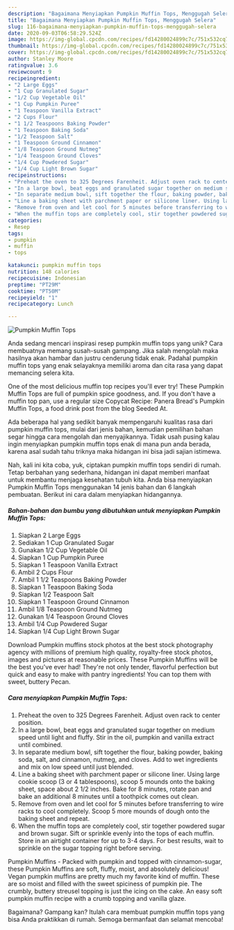 ```yaml
---
description: "Bagaimana Menyiapkan Pumpkin Muffin Tops, Menggugah Selera"
title: "Bagaimana Menyiapkan Pumpkin Muffin Tops, Menggugah Selera"
slug: 116-bagaimana-menyiapkan-pumpkin-muffin-tops-menggugah-selera
date: 2020-09-03T06:58:29.524Z
image: https://img-global.cpcdn.com/recipes/fd14280024899c7c/751x532cq70/pumpkin-muffin-tops-recipe-main-photo.jpg
thumbnail: https://img-global.cpcdn.com/recipes/fd14280024899c7c/751x532cq70/pumpkin-muffin-tops-recipe-main-photo.jpg
cover: https://img-global.cpcdn.com/recipes/fd14280024899c7c/751x532cq70/pumpkin-muffin-tops-recipe-main-photo.jpg
author: Stanley Moore
ratingvalue: 3.6
reviewcount: 9
recipeingredient:
- "2 Large Eggs"
- "1 Cup Granulated Sugar"
- "1/2 Cup Vegetable Oil"
- "1 Cup Pumpkin Puree"
- "1 Teaspoon Vanilla Extract"
- "2 Cups Flour"
- "1 1/2 Teaspoons Baking Powder"
- "1 Teaspoon Baking Soda"
- "1/2 Teaspoon Salt"
- "1 Teaspoon Ground Cinnamon"
- "1/8 Teaspoon Ground Nutmeg"
- "1/4 Teaspoon Ground Cloves"
- "1/4 Cup Powdered Sugar"
- "1/4 Cup Light Brown Sugar"
recipeinstructions:
- "Preheat the oven to 325 Degrees Farenheit. Adjust oven rack to center position."
- "In a large bowl, beat eggs and granulated sugar together on medium speed until light and fluffy. Stir in the oil, pumpkin and vanilla extract until combined."
- "In separate medium bowl, sift together the flour, baking powder, baking soda, salt, and cinnamon, nutmeg, and cloves. Add to wet ingredients and mix on low speed until just blended."
- "Line a baking sheet with parchment paper or silicone liner. Using large cookie scoop (3 or 4 tablespoons), scoop 5 mounds onto the baking sheet, space about 2 1/2 inches. Bake for 8 minutes, rotate pan and bake an additional 8 minutes until a toothpick comes out clean."
- "Remove from oven and let cool for 5 minutes before transferring to wire racks to cool completely. Scoop 5 more mounds of dough onto the baking sheet and repeat."
- "When the muffin tops are completely cool, stir together powdered sugar and brown sugar. Sift or sprinkle evenly into the tops of each muffin. Store in an airtight container for up to 3-4 days. For best results, wait to sprinkle on the sugar topping right before serving."
categories:
- Resep
tags:
- pumpkin
- muffin
- tops

katakunci: pumpkin muffin tops 
nutrition: 148 calories
recipecuisine: Indonesian
preptime: "PT29M"
cooktime: "PT50M"
recipeyield: "1"
recipecategory: Lunch

---
```



![Pumpkin Muffin Tops](https://img-global.cpcdn.com/recipes/fd14280024899c7c/751x532cq70/pumpkin-muffin-tops-recipe-main-photo.jpg)

Anda sedang mencari inspirasi resep pumpkin muffin tops yang unik? Cara membuatnya memang susah-susah gampang. Jika salah mengolah maka hasilnya akan hambar dan justru cenderung tidak enak. Padahal pumpkin muffin tops yang enak selayaknya memiliki aroma dan cita rasa yang dapat memancing selera kita.

One of the most delicious muffin top recipes you&#39;ll ever try! These Pumpkin Muffin Tops are full of pumpkin spice goodness, and. If you don&#39;t have a muffin top pan, use a regular size Copycat Recipe: Panera Bread&#39;s Pumpkin Muffin Tops, a food drink post from the blog Seeded At.

Ada beberapa hal yang sedikit banyak mempengaruhi kualitas rasa dari pumpkin muffin tops, mulai dari jenis bahan, kemudian pemilihan bahan segar hingga cara mengolah dan menyajikannya. Tidak usah pusing kalau ingin menyiapkan pumpkin muffin tops enak di mana pun anda berada, karena asal sudah tahu triknya maka hidangan ini bisa jadi sajian istimewa.


Nah, kali ini kita coba, yuk, ciptakan pumpkin muffin tops sendiri di rumah. Tetap berbahan yang sederhana, hidangan ini dapat memberi manfaat untuk membantu menjaga kesehatan tubuh kita. Anda bisa menyiapkan Pumpkin Muffin Tops menggunakan 14 jenis bahan dan 6 langkah pembuatan. Berikut ini cara dalam menyiapkan hidangannya.

<!--inarticleads1-->

##### Bahan-bahan dan bumbu yang dibutuhkan untuk menyiapkan Pumpkin Muffin Tops:

1. Siapkan 2 Large Eggs
1. Sediakan 1 Cup Granulated Sugar
1. Gunakan 1/2 Cup Vegetable Oil
1. Siapkan 1 Cup Pumpkin Puree
1. Siapkan 1 Teaspoon Vanilla Extract
1. Ambil 2 Cups Flour
1. Ambil 1 1/2 Teaspoons Baking Powder
1. Siapkan 1 Teaspoon Baking Soda
1. Siapkan 1/2 Teaspoon Salt
1. Siapkan 1 Teaspoon Ground Cinnamon
1. Ambil 1/8 Teaspoon Ground Nutmeg
1. Gunakan 1/4 Teaspoon Ground Cloves
1. Ambil 1/4 Cup Powdered Sugar
1. Siapkan 1/4 Cup Light Brown Sugar


Download Pumpkin muffins stock photos at the best stock photography agency with millions of premium high quality, royalty-free stock photos, images and pictures at reasonable prices. These Pumpkin Muffins will be the best you&#39;ve ever had! They&#39;re not only tender, flavorful perfection but quick and easy to make with pantry ingredients! You can top them with sweet, buttery Pecan. 

<!--inarticleads2-->

##### Cara menyiapkan Pumpkin Muffin Tops:

1. Preheat the oven to 325 Degrees Farenheit. Adjust oven rack to center position.
1. In a large bowl, beat eggs and granulated sugar together on medium speed until light and fluffy. Stir in the oil, pumpkin and vanilla extract until combined.
1. In separate medium bowl, sift together the flour, baking powder, baking soda, salt, and cinnamon, nutmeg, and cloves. Add to wet ingredients and mix on low speed until just blended.
1. Line a baking sheet with parchment paper or silicone liner. Using large cookie scoop (3 or 4 tablespoons), scoop 5 mounds onto the baking sheet, space about 2 1/2 inches. Bake for 8 minutes, rotate pan and bake an additional 8 minutes until a toothpick comes out clean.
1. Remove from oven and let cool for 5 minutes before transferring to wire racks to cool completely. Scoop 5 more mounds of dough onto the baking sheet and repeat.
1. When the muffin tops are completely cool, stir together powdered sugar and brown sugar. Sift or sprinkle evenly into the tops of each muffin. Store in an airtight container for up to 3-4 days. For best results, wait to sprinkle on the sugar topping right before serving.


Pumpkin Muffins - Packed with pumpkin and topped with cinnamon-sugar, these Pumpkin Muffins are soft, fluffy, moist, and absolutely delicious! Vegan pumpkin muffins are pretty much my favorite kind of muffin. These are so moist and filled with the sweet spiciness of pumpkin pie. The crumbly, buttery streusel topping is just the icing on the cake. An easy soft pumpkin muffin recipe with a crumb topping and vanilla glaze. 

Bagaimana? Gampang kan? Itulah cara membuat pumpkin muffin tops yang bisa Anda praktikkan di rumah. Semoga bermanfaat dan selamat mencoba!
